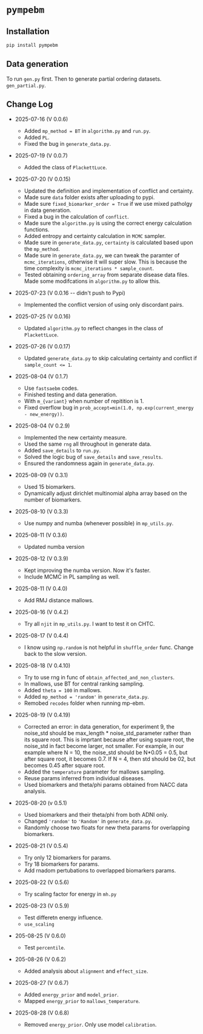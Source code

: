 # `pympebm`


## Installation


```bash
pip install pympebm
```


## Data generation

To run `gen.py` first. Then to generate partial ordering datasets. `gen_partial.py`. 

## Change Log

- 2025-07-16 (V 0.0.6)
    - Added `mp_method = BT` in `algorithm.py` and `run.py`. 
    - Added `PL`. 
    - Fixed the bug in `generate_data.py`. 

- 2025-07-19 (V 0.0.7)
    - Added the class of `PlackettLuce`. 

- 2025-07-20 (V 0.0.15)
    - Updated the definition and implementation of conflict and certainty. 
    - Made sure `data` folder exists after uploading to pypi. 
    - Made sure `fixed_biomarker_order = True` if we use mixed patholgy in data generation. 
    - Fixed a bug in the calculation of `conflict`. 
    - Made sure the `algorithm.py` is using the correct energy calculation functions. 
    - Added entropy and certainty calculation in `MCMC` sampler. 
    - Made sure in `generate_data.py`, `certainty` is calculated based upon the `mp_method`.
    - Made sure in `generate_data.py`, we can tweak the paramter of `mcmc_iterations`, otherwise it will super slow. This is because the time complexity is `mcmc_iterations * sample_count`. 
    - Tested obtaining `ordering_array` from separate disease data files. Made some modifcations in `algorithm.py` to allow this. 

- 2025-07-23 (V 0.0.16 -- didn't push to Pypi)
    - Implemented the conflict version of using only discordant pairs. 

- 2025-07-25 (V 0.0.16)
    - Updated `algorithm.py` to reflect changes in the class of `PlackettLuce`. 

- 2025-07-26 (V 0.0.17)
    - Updated `generate_data.py` to skip calculating certainty and conflict if `sample_count <= 1`. 
  
- 2025-08-04 (V 0.1.7)
    - Use `fastsaebm` codes. 
    - Finished testing and data generation. 
    - With `m_{variant}` when number of repitition is 1. 
    - Fixed overflow bug in `prob_accept=min(1.0, np.exp(current_energy - new_energy))`. 
  
- 2025-08-04 (V 0.2.9)
    - Implemented the new certainty measure.  
    - Used the same `rng` all throughout in generate data. 
    - Added `save_details` to `run.py`.
    - Solved the logic bug of `save_details` and `save_results`.
    - Ensured the randomness again in `generate_data.py`.
  
- 2025-08-09 (V 0.3.1)
    - Used 15 biomarkers. 
    - Dynamically adjust dirichlet multinomial alpha array based on the number of biomarkers.
  
- 2025-08-10 (V 0.3.3)
    - Use numpy and numba (whenever possible) in `mp_utils.py`.

- 2025-08-11 (V 0.3.6)
    - Updated numba version
- 2025-08-12 (V 0.3.9)
    - Kept improving the numba version. Now it's faster. 
    - Include MCMC in PL sampling as well. 

- 2025-08-11 (V 0.4.0)
    - Add RMJ distance mallows.
  
- 2025-08-16 (V 0.4.2)
    - Try all `njit` in `mp_utils.py`. I want to test it on CHTC.

- 2025-08-17 (V 0.4.4)
    - I know using `np.random` is not helpful in `shuffle_order` func. Change back to the slow version.

- 2025-08-18 (V 0.4.10)
    - Try to use rng in func of `obtain_affected_and_non_clusters`.  
    - In mallows, use BT for central ranking sampling. 
    - Added `theta = 100` in mallows.
    - Added `mp_method = 'random'` in `generate_data.py`. 
    - Remobed `recodes` folder when running mp-ebm.

- 2025-08-19 (V 0.4.19)
    - Corrected an error: in data generation, for experiment 9, the noise_std should be max_length * noise_std_parameter rather than its square root. This is imprtant because after using square root, the noise_std in fact become larger, not smaller. For example, in our example where N = 10, the noise_std should be N*0.05 = 0.5, but after square root, it becomes 0.7. If N = 4, then std should be 02, but becomes 0.45 after square root. 
    - Added the `temperature` parameter for mallows sampling.
    - Reuse params inferred from individual diseases.
    - Used biomarkers and theta/phi params obtained from NACC data analysis.

- 2025-08-20 (v 0.5.1)
    - Used biomarkers and their theta/phi from both ADNI only.
    - Changed `'random'` to `'Random'` in `generate_data.py`.
    - Randomly choose two floats for new theta params for overlapping biomarkers.

- 2025-08-21 (V 0.5.4)
    - Try only 12 biomarkers for params.
    - Try 18 biomarkers for params.
    - Add rnadom pertubations to overlapped biomarkers params. 

- 2025-08-22 (V 0.5.6)
    - Try scaling factor for energy in `mh.py`

- 2025-08-23 (V 0.5.9)
    - Test differetn energy influence.
    - `use_scaling`
 
- 205-08-25 (V 0.6.0)
   - Test `percentile`.
  
- 205-08-26 (V 0.6.2)
  - Added analysis about `alignment` and `effect_size`. 


- 2025-08-27 (V 0.6.7)
  - Added `energy_prior` and `model_prior`. 
  - Mapped `energy_prior` to `mallows_temperature`.

- 2025-08-28 (V 0.6.8)
  - Removed `energy_prior`. Only use model `calibration`. 
  